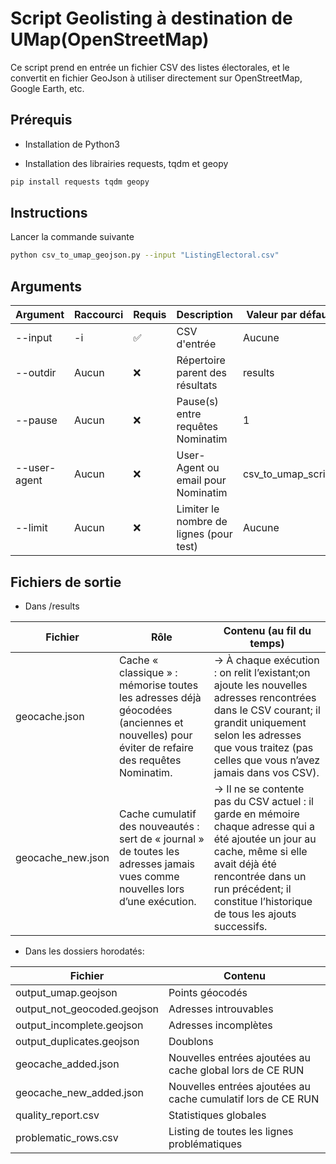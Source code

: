 # Script Geolisting à destination de UMap(OpenStreetMap)

Ce script prend en entrée un fichier CSV des listes électorales, et le convertit en fichier GeoJson à utiliser directement sur OpenStreetMap, Google Earth, etc.

## Prérequis
- Installation de Python3

- Installation des librairies requests, tqdm et geopy

```bash
pip install requests tqdm geopy
```

## Instructions
Lancer la commande suivante
```bash
python csv_to_umap_geojson.py --input "ListingElectoral.csv"
```

## Arguments
| Argument  | Raccourci | Requis | Description | Valeur par défaut |
| --- | --- | --- | --- | --- |
| --input | -i | ✅ | CSV d'entrée | Aucune |
| --outdir | Aucun | ❌ | Répertoire parent des résultats | results |
| --pause | Aucun | ❌ | Pause(s) entre requêtes Nominatim | 1 | 
| --user-agent | Aucun | ❌ | User-Agent ou email pour Nominatim | csv_to_umap_script |
| --limit | Aucun | ❌ | Limiter le nombre de lignes (pour test) | Aucune |

## Fichiers de sortie
- Dans /results


| Fichier  | Rôle | Contenu (au fil du temps) |
| --- | --- | --- |
| geocache.json | Cache « classique » : mémorise toutes les adresses déjà géocodées (anciennes et nouvelles) pour éviter de refaire des requêtes Nominatim. | → À chaque exécution : on relit l’existant;on ajoute les nouvelles adresses rencontrées dans le CSV courant; il grandit uniquement selon les adresses que vous traitez (pas celles que vous n’avez jamais dans vos CSV). |
| geocache_new.json | Cache cumulatif des nouveautés : sert de « journal » de toutes les adresses jamais vues comme nouvelles lors d’une exécution. | → Il ne se contente pas du CSV actuel : il garde en mémoire chaque adresse qui a été ajoutée un jour au cache, même si elle avait déjà été rencontrée dans un run précédent; il constitue l’historique de tous les ajouts successifs. |

- Dans les dossiers horodatés:


| Fichier  | Contenu |
| --- | --- |
| output_umap.geojson | Points géocodés |
| output_not_geocoded.geojson | Adresses introuvables |
| output_incomplete.geojson | Adresses incomplètes |
| output_duplicates.geojson | Doublons |
| geocache_added.json | Nouvelles entrées ajoutées au cache global lors de CE RUN |
| geocache_new_added.json | Nouvelles entrées ajoutées au cache cumulatif lors de CE RUN |
| quality_report.csv | Statistiques globales |
| problematic_rows.csv | Listing de toutes les lignes problématiques |
